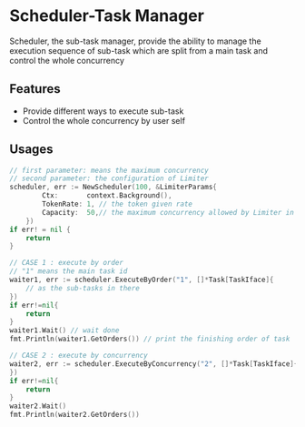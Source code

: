 # Scheduler-Task Manager
Scheduler, the sub-task manager, provide the ability to manage the execution sequence of sub-task which are split from a main task and control the whole concurrency  
## Features
* Provide different ways to execute sub-task
* Control the whole concurrency by user self
## Usages
```go
// first parameter: means the maximum concurrency
// second parameter: the configuration of Limiter 
scheduler, err := NewScheduler(100, &LimiterParams{
		Ctx:       context.Background(),
		TokenRate: 1, // the token given rate
		Capacity:  50,// the maximum concurrency allowed by Limiter in some special scene
	})
if err! = nil {
	return
}

// CASE 1 : execute by order
// "1" means the main task id
waiter1, err := scheduler.ExecuteByOrder("1", []*Task[TaskIface]{
	// as the sub-tasks in there
})
if err!=nil{
	return
}
waiter1.Wait() // wait done
fmt.Println(waiter1.GetOrders()) // print the finishing order of task 

// CASE 2 : execute by concurrency
waiter2, err := scheduler.ExecuteByConcurrency("2", []*Task[TaskIface]{
})
if err!=nil{
    return
}
waiter2.Wait()
fmt.Println(waiter2.GetOrders())
```
